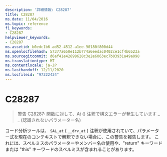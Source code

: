 ```yaml
---
description: '詳細情報: C28287'
title: C28287
ms.date: 11/04/2016
ms.topic: reference
f1_keywords:
- C28287
helpviewer_keywords:
- C28287
ms.assetid: b0edc1b6-ad52-4512-a1ee-90180f800d44
ms.openlocfilehash: 57377a650e112b774a6eedac0402ce1cf4b6523a
ms.sourcegitcommit: d6af41e42699628c3e2e6063ec7b03931a49a098
ms.translationtype: MT
ms.contentlocale: ja-JP
ms.lasthandoff: 12/11/2020
ms.locfileid: "97322434"
---
```

# <a name="c28287"></a>C28287

> 警告 C28287: 関数に対して、At () 注釈で構文エラーが発生しています \_ \_ (認識されないパラメーター名)

コード分析ツールは、 `SAL_at` ( `__drv_at` ) 注釈が使用されていて、パラメーター式を現在のコンテキストで解釈できない場合に、この警告を報告します。 これには、スペルミスのパラメーターやメンバー名の使用や、"return" キーワードまたは "this" キーワードのスペルミスが含まれることがあります。
